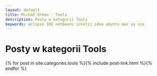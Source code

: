 ```yaml
---
layout: default
title: Michał Orman - Tools
description: Posty w kategorii Tools
keywords: eclipse IDE netbeans intelij idea ubuntu mac os osx
---
```

# Posty w kategorii Tools
{% for post in site.categories.tools %}{% include post-link.html %}{% endfor %}
